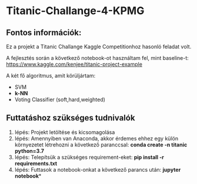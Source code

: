 # Titanic-Challange-4-KPMG

## Fontos információk:
Ez a projekt a Titanic Challange Kaggle Competitionhoz hasonló feladat volt.

A fejlesztés során a következő notebook-ot használtam fel, mint baseline-t: https://www.kaggle.com/kenjee/titanic-project-example

A két fő algoritmus, amit körüljártam:
- SVM
- **k-NN**
- Voting Classifier (soft,hard,weighted)

## Futtatáshoz szükséges tudnivalók
1. lépés: Projekt letöltése és kicsomagolása
2. lépés: Amennyiben van Anaconda, akkor érdemes ehhez egy külön környezetet létrehozni a következő paranccsal: **conda create -n titanic python=3.7**
3. lépés: Telepítsük a szükséges requirement-eket: **pip install -r requirements.txt**
4. lépés: Futtasok a notebook-onkat a következő parancs után: **jupyter notebook***
